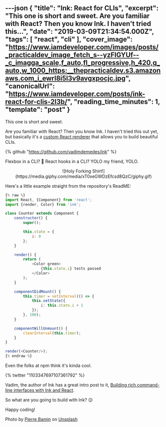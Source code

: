---json
{
  "title": "Ink: React for CLIs",
  "excerpt": "This one is short and sweet.  Are you familiar with React? Then you know Ink. I haven't tried this...",
  "date": "2019-03-09T21:34:54.000Z",
  "tags": [
    "react",
    "cli"
  ],
  "cover_image": "https://www.iamdeveloper.com/images/posts/_practicaldev_image_fetch_s--yzFlGYUf--_c_imagga_scale,f_auto,fl_progressive,h_420,q_auto,w_1000_https:__thepracticaldev.s3.amazonaws.com_i_ewrl8i5l3v9avgxpocjc.jpg",
  "canonicalUrl": "https://www.iamdeveloper.com/posts/ink-react-for-clis-2l3b/",
  "reading_time_minutes": 1,
  "template": "post"
}
---

This one is short and sweet.

Are you familiar with React? Then you know Ink. I haven't tried this out yet, but basically it's a [custom React renderer](https://github.com/nitin42/Making-a-custom-React-renderer) that allows you to build beautiful CLIs.

{% github "https://github.com/vadimdemedes/ink" %}

Flexbox in a CLI? 🤯 React hooks in a CLI? YOLO my friend, YOLO.

<center>
![Holy Forking Shirt!](https://media.giphy.com/media/xT0xeGWDzEfcsd8QzC/giphy.gif)
</center>

Here's a little example straight from the repository's ReadME:

```javascript
{% raw %}
import React, {Component} from 'react';
import {render, Color} from 'ink';

class Counter extends Component {
	constructor() {
		super();

		this.state = {
			i: 0
		};
	}

	render() {
		return (
			<Color green>
				{this.state.i} tests passed
			</Color>
		);
	}

	componentDidMount() {
		this.timer = setInterval(() => {
			this.setState({
				i: this.state.i + 1
			});
		}, 100);
	}

	componentWillUnmount() {
		clearInterval(this.timer);
	}
}

render(<Counter/>);
{% endraw %}
```

Even the folks at npm think it's kinda cool.

{% twitter "1103347697107361792" %}

Vadim, the author of Ink has a great intro post to it, [Building rich command-line interfaces with Ink and React](https://vadimdemedes.com/posts/building-rich-command-line-interfaces-with-ink-and-react).

So what are you going to build with Ink? 😉

Happy coding!

Photo by [Pierre Bamin](https://unsplash.com/photos/-ltjzTfhpCI?utm_source=unsplash&utm_medium=referral&utm_content=creditCopyText) on [Unsplash](https://unsplash.com/?utm_source=unsplash&utm_medium=referral&utm_content=creditCopyText)
